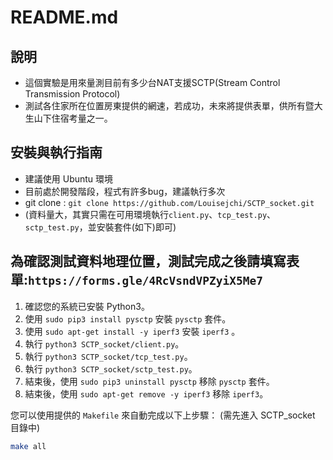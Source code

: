 # README.md
## 說明
* 這個實驗是用來量測目前有多少台NAT支援SCTP(Stream Control Transmission Protocol)
* 測試各住家所在位置房東提供的網速，若成功，未來將提供表單，供所有暨大生山下住宿考量之一。

## 安裝與執行指南

* 建議使用 Ubuntu 環境
* 目前處於開發階段，程式有許多bug，建議執行多次
* git clone : `git clone https://github.com/Louisejchi/SCTP_socket.git`
* (資料量大，其實只需在可用環境執行`client.py`、`tcp_test.py`、`sctp_test.py`，並安裝套件(如下)即可)

為確認測試資料地理位置，測試完成之後請填寫表單:`https://forms.gle/4RcVsndVPZyiX5Me7`
----------------------------------------------------------
1. 確認您的系統已安裝 Python3。
2. 使用 `sudo pip3 install pysctp` 安裝 `pysctp` 套件。 
3. 使用 `sudo apt-get install -y iperf3` 安裝 `iperf3` 。
4. 執行 `python3 SCTP_socket/client.py`。
5. 執行 `python3 SCTP_socket/tcp_test.py`。
6. 執行 `python3 SCTP_socket/sctp_test.py`。
7. 結束後，使用 `sudo pip3 uninstall pysctp` 移除 `pysctp` 套件。
8. 結束後，使用 `sudo apt-get remove -y iperf3` 移除 `iperf3`。

您可以使用提供的 `Makefile` 來自動完成以下上步驟：
(需先進入 SCTP_socket 目錄中)

```bash
make all
```
